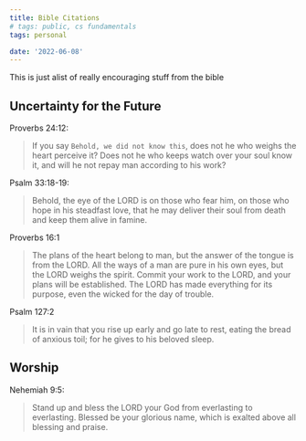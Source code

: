 ```yaml
---
title: Bible Citations
# tags: public, cs fundamentals
tags: personal

date: '2022-06-08'
---
```


This is just alist of really encouraging stuff from the bible

## Uncertainty for the Future

Proverbs 24:12:

> If you say `Behold, we did not know this`, does not he who weighs the heart perceive it? Does not he who keeps watch over your soul know it, and will he not repay man according to his work?

Psalm 33:18-19:

> Behold, the eye of the LORD is on those who fear him, on those who hope in his steadfast love, that he may deliver their soul from death and keep them alive in famine.

Proverbs 16:1

> The plans of the heart belong to man,
> but the answer of the tongue is from the LORD.
> All the ways of a man are pure in his own eyes,
> but the LORD weighs the spirit.
> Commit your work to the LORD,
> and your plans will be established.
> The LORD has made everything for its purpose,
> even the wicked for the day of trouble.

Psalm 127:2

> It is in vain that you rise up early
> and go late to rest,
> eating the bread of anxious toil;
> for he gives to his beloved sleep.

## Worship

Nehemiah 9:5:

> Stand up and bless the LORD your God from everlasting to everlasting. Blessed be your glorious name, which is exalted above all blessing and praise.
